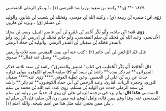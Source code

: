 ١٨٢٧ -** ق:** راشد بن سَعِيد بن راشد القرشي (١) ، أبو بكر الرملي المقدسي.

**رَوَى عَن:** ضمره بْن ربيعة (ق) ، وعُبَيد الله بْن موسى، ومُحَمَّد بْن شعيب بْن شابور، والوليد بْن مسلم (ق) ، ويزيد بْن هارون.

**رَوَى عَنه:** ابْن ماجه، وأَبُو بَكْر أَحْمَد بْن عَمْرو بْن أَبي عاصم النبيل، وبقي بْن مخلد الأندلسي، وعبد الله بْن مُحَمَّد بْن سلم المقدسي، وأبو حاتم مُحَمَّد بْن إدريس الرازي، وأبو المنذر مُحَمَّد بْن سفيان بْن المنذر الرملي، والوليد بْن حماد الرملي.

قال عَبْد الرَّحْمَنِ بْن أَبي حاتم (٢) : كتب عنه أبي ببيت المقدس سنه ثلاث وأربعين ومئتين،** وسئل عنه فقال:** صدوق.

قال الْحَافِظ أَبُو بَكْر الْخَطِيب فِي كتاب"المتفق والمفترق": راشد بْن سعد ثلاثة، فذكر المقرائي،** ثم ذكر بعده:** راشد بْن سعد أبو (٣) سلمة الصائغ الكوفي، مولى فزاره حدث عن زيد بْن علي بْن الحسين، وعن عطية العوفي،**** رَوَى عَنه:**** سفيان الثوري، وحمزه الزيات القارئ، وعبد الرحمن بْن أَبي حماد الكوفيون،** ثم ذكر:** راشد بْن سعد الرملي حدث عن الوليد بْن مسلم، رَوَى عَنه: عَبد الله بْن محمد بن سلم المقدسي.**هكذا قال:** ولم يزد في ترجمة الرملي على أن روى له حديثًا من رواية ابن سلم المقدسي عنه، وهذا وهم ممن قاله، ولعل الوهم فيه ممن دون ابْن سلم، فإن ابْن سلم لم يكن ممن يخفي عليه مثل هذا من اسم شيخه، والله أعلم (١) .